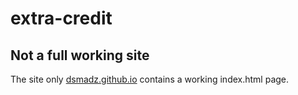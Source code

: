 # extra-credit

## Not a full working site
The site only [dsmadz.github.io](https://dsmadz.github.io/) contains a working index.html page.

